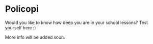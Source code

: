 # Policopi
Would you like to know how deep you are in your school lessons? Test yourself here :)

More info will be added soon.
